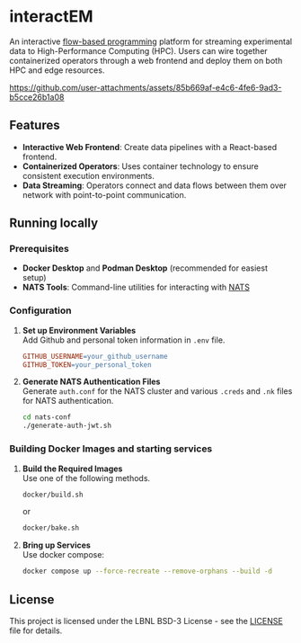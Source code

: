 # interactEM

An interactive [flow-based programming](https://en.wikipedia.org/wiki/Flow-based_programming) platform for streaming experimental data to High-Performance Computing (HPC). Users can wire together containerized operators through a web frontend and deploy them on both HPC and edge resources.

https://github.com/user-attachments/assets/85b669af-e4c6-4fe6-9ad3-b5cce26b1a08

## Features

- **Interactive Web Frontend**: Create data pipelines with a React-based frontend.
- **Containerized Operators**: Uses container technology to ensure consistent execution environments.
- **Data Streaming**: Operators connect and data flows between them over network with point-to-point communication.

## Running locally

### Prerequisites
- **Docker Desktop** and **Podman Desktop** (recommended for easiest setup)
- **NATS Tools**: Command-line utilities for interacting with [NATS](https://github.com/nats-io/natscli?tab=readme-ov-file#installation)

### Configuration

1. **Set up Environment Variables**  
    Add Github and personal token information in `.env` file.

    ```makefile
    GITHUB_USERNAME=your_github_username
    GITHUB_TOKEN=your_personal_token
   ```

1. **Generate NATS Authentication Files**  
    Generate `auth.conf` for the NATS cluster and various `.creds` and `.nk` files for NATS authentication.

    ```bash
    cd nats-conf
    ./generate-auth-jwt.sh
    ```

### Building Docker Images and starting services

1. **Build the Required Images**  
    Use one of the following methods.

    ```bash
    docker/build.sh
    ```
    or
    ```bash
    docker/bake.sh
    ```

1. **Bring up Services**  
    Use docker compose:

    ```bash
    docker compose up --force-recreate --remove-orphans --build -d
    ```

## License

This project is licensed under the LBNL BSD-3 License - see the [LICENSE](LICENSE) file for details.
